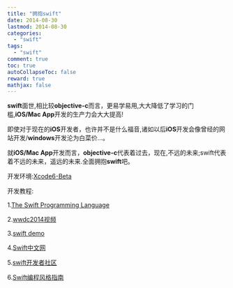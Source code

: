 ```yaml
---
title: "拥抱swift"
date: 2014-08-30
lastmod: 2014-08-30
categories:
  - "swift"
tags:
  - "swift"
comment: true
toc: true
autoCollapseToc: false
reward: true
mathjax: false
---
```


   **swift**面世,相比较**objective-c**而言，更易学易用,大大降低了学习的门槛,**iOS/Mac App**开发的生产力会大大提高!
   
   即使对于现在的**iOS**开发者，也许并不是什么福音,诸如以后**iOS**开发会像曾经的网站开发/**windows**开发沦为白菜价...。
   
   <!--more-->
   
   就**iOS/Mac App**开发而言，**objective-c**代表着过去，现在,不远的未来;swift代表着不远的未来，遥远的未来.全面拥抱**swift**吧。
   
   开发环境:[Xcode6-Beta](https://developer.apple.com/xcode/downloads/)
   
   开发教程:
   
   1.[The Swift Programming Language](https://developer.apple.com/library/prerelease/ios/documentation/Swift/Conceptual/Swift_Programming_Language/)
   
   2.[wwdc2014视频](https://developer.apple.com/videos/wwdc/2014/)
   
   3.[swift demo](https://github.com/Lax/iOS-Swift-Demos)
   
   4.[Swift中文网](http://see.xidian.edu.cn/cpp/swift/jiaocheng/)
   
   5.[swift开发者社区](http://www.swift-open.com)
   
   6.[Swift编程风格指南](http://www.swift-open.com/thread-671-1-1.html)
   
   
   
   


